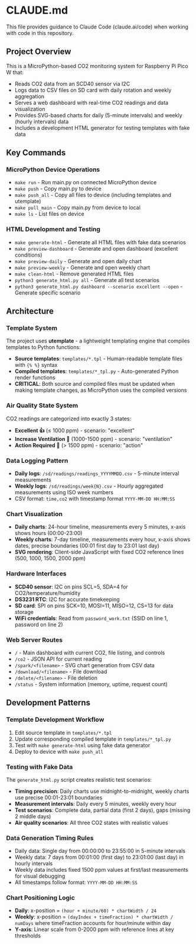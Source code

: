# CLAUDE.md

This file provides guidance to Claude Code (claude.ai/code) when working with code in this repository.

## Project Overview

This is a MicroPython-based CO2 monitoring system for Raspberry Pi Pico W that:
- Reads CO2 data from an SCD40 sensor via I2C
- Logs data to CSV files on SD card with daily rotation and weekly aggregation
- Serves a web dashboard with real-time CO2 readings and data visualization
- Provides SVG-based charts for daily (5-minute intervals) and weekly (hourly intervals) data
- Includes a development HTML generator for testing templates with fake data

## Key Commands

### MicroPython Device Operations
- `make run` - Run main.py on connected MicroPython device
- `make push` - Copy main.py to device
- `make push_all` - Copy all files to device (including templates and utemplate)
- `make pull_main` - Copy main.py from device to local
- `make ls` - List files on device

### HTML Development and Testing
- `make generate-html` - Generate all HTML files with fake data scenarios
- `make preview-dashboard` - Generate and open dashboard (excellent conditions)
- `make preview-daily` - Generate and open daily chart
- `make preview-weekly` - Generate and open weekly chart  
- `make clean-html` - Remove generated HTML files
- `python3 generate_html.py all` - Generate all test scenarios
- `python3 generate_html.py dashboard --scenario excellent --open` - Generate specific scenario

## Architecture

### Template System
The project uses **utemplate** - a lightweight templating engine that compiles templates to Python functions:
- **Source templates**: `templates/*.tpl` - Human-readable template files with `{% %}` syntax
- **Compiled templates**: `templates/*_tpl.py` - Auto-generated Python render functions
- **CRITICAL**: Both source and compiled files must be updated when making template changes, as MicroPython uses the compiled versions

### Air Quality State System
CO2 readings are categorized into exactly 3 states:
- **Excellent 👍** (≤ 1000 ppm) - scenario: "excellent" 
- **Increase Ventilation 💨** (1000-1500 ppm) - scenario: "ventilation"
- **Action Required 🚨** (> 1500 ppm) - scenario: "action"

### Data Logging Pattern
- **Daily logs**: `/sd/readings/readings_YYYYMMDD.csv` - 5-minute interval measurements
- **Weekly logs**: `/sd/readings/week{N}.csv` - Hourly aggregated measurements using ISO week numbers
- CSV format: `time,co2` with timestamp format `YYYY-MM-DD HH:MM:SS`

### Chart Visualization
- **Daily charts**: 24-hour timeline, measurements every 5 minutes, x-axis shows hours (00:00-23:00)
- **Weekly charts**: 7-day timeline, measurements every hour, x-axis shows dates, precise boundaries (00:01 first day to 23:01 last day)
- **SVG rendering**: Client-side JavaScript with fixed CO2 reference lines (500, 1000, 1500, 2000 ppm)

### Hardware Interfaces
- **SCD40 sensor**: I2C on pins SCL=5, SDA=4 for CO2/temperature/humidity
- **DS3231 RTC**: I2C for accurate timekeeping
- **SD card**: SPI on pins SCK=10, MOSI=11, MISO=12, CS=13 for data storage
- **WiFi credentials**: Read from `password_work.txt` (SSID on line 1, password on line 2)

### Web Server Routes
- `/` - Main dashboard with current CO2, file listing, and controls
- `/co2` - JSON API for current reading
- `/spark/<filename>` - SVG chart generation from CSV data
- `/download/<filename>` - File download
- `/delete/<filename>` - File deletion
- `/status` - System information (memory, uptime, request count)

## Development Patterns

### Template Development Workflow
1. Edit source template in `templates/*.tpl`
2. Update corresponding compiled template in `templates/*_tpl.py` 
3. Test with `make generate-html` using fake data generator
4. Deploy to device with `make push_all`

### Testing with Fake Data
The `generate_html.py` script creates realistic test scenarios:
- **Timing precision**: Daily charts use midnight-to-midnight, weekly charts use precise 00:01-23:01 boundaries
- **Measurement intervals**: Daily every 5 minutes, weekly every hour
- **Test scenarios**: Complete data, partial data (first 2 days), gaps (missing 2 middle days)
- **Air quality scenarios**: All three CO2 states with realistic values

### Data Generation Timing Rules
- Daily data: Single day from 00:00:00 to 23:55:00 in 5-minute intervals
- Weekly data: 7 days from 00:01:00 (first day) to 23:01:00 (last day) in hourly intervals  
- Weekly data includes fixed 1500 ppm values at first/last measurements for visual debugging
- All timestamps follow format: `YYYY-MM-DD HH:MM:SS`

### Chart Positioning Logic
- **Daily**: x-position = `(hour + minute/60) * chartWidth / 24`
- **Weekly**: x-position = `(dayIndex + timeFraction) * chartWidth / numDays` where timeFraction accounts for hour/minute within day
- **Y-axis**: Linear scale from 0-2000 ppm with reference lines at key thresholds